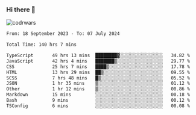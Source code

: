 ### Hi there 👋


![codrwars](https://www.codewars.com/users/rsschool_c9af20f58c35c696/badges/micro) 

<!--START_SECTION:waka-->

```txt
From: 18 September 2023 - To: 07 July 2024

Total Time: 140 hrs 7 mins

TypeScript       49 hrs 13 mins  ████████▓░░░░░░░░░░░░░░░░   34.82 %
JavaScript       42 hrs 4 mins   ███████▒░░░░░░░░░░░░░░░░░   29.77 %
CSS              25 hrs 7 mins   ████▒░░░░░░░░░░░░░░░░░░░░   17.78 %
HTML             13 hrs 29 mins  ██▒░░░░░░░░░░░░░░░░░░░░░░   09.55 %
SCSS             7 hrs 48 mins   █▒░░░░░░░░░░░░░░░░░░░░░░░   05.52 %
JSON             1 hr 35 mins    ▒░░░░░░░░░░░░░░░░░░░░░░░░   01.12 %
Other            1 hr 12 mins    ▒░░░░░░░░░░░░░░░░░░░░░░░░   00.86 %
Markdown         15 mins         ░░░░░░░░░░░░░░░░░░░░░░░░░   00.18 %
Bash             9 mins          ░░░░░░░░░░░░░░░░░░░░░░░░░   00.12 %
TSConfig         6 mins          ░░░░░░░░░░░░░░░░░░░░░░░░░   00.08 %
```

<!--END_SECTION:waka-->
